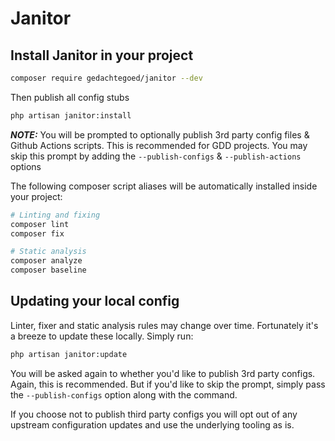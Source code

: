 # Janitor

## Install Janitor in your project
``` bash
composer require gedachtegoed/janitor --dev
```

Then publish all config stubs

``` bash
php artisan janitor:install
```

***NOTE:*** You will be prompted to optionally publish 3rd party config files & Github Actions scripts. This is recommended for GDD projects. You may skip this prompt by adding the `--publish-configs` & `--publish-actions` options

The following composer script aliases will be automatically installed inside your project:

``` bash
# Linting and fixing
composer lint
composer fix

# Static analysis
composer analyze
composer baseline
```

## Updating your local config
Linter, fixer and static analysis rules may change over time. Fortunately it's a breeze to update these locally. Simply run:

``` bash
php artisan janitor:update
```
You will be asked again to whether you'd like to publish 3rd party configs. Again, this is recommended. But if you'd like to skip the prompt, simply pass the `--publish-configs` option along with the command.

If you choose not to publish third party configs you will opt out of any upstream configuration updates and use the underlying tooling as is.
